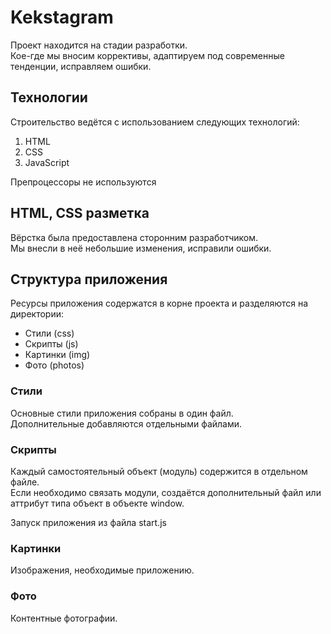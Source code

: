 # Kekstagram

Проект находится на стадии разработки.  
Кое-где мы вносим коррективы, адаптируем под современные тенденции, исправляем ошибки.

## Технологии
Строительство ведётся с использованием следующих технологий:
1. HTML
2. CSS
3. JavaScript
  
Препроцессоры не используются

## HTML, CSS разметка
Вёрстка была предоставлена сторонним разработчиком.  
Мы внесли в неё небольшие изменения, исправили ошибки.

## Структура приложения
Ресурсы приложения содержатся в корне проекта и разделяются на директории:
* Стили (css)
* Скрипты (js)
* Картинки (img)
* Фото (photos)

### Стили
Основные стили приложения собраны в один файл.  
Дополнительные добавляются отдельными файлами.

### Скрипты
Каждый самостоятельный объект (модуль) содержится в отдельном файле.  
Если необходимо связать модули, создаётся дополнительный файл 
или аттрибут типа объект в объекте window.
  
Запуск приложения из файла start.js

### Картинки
Изображения, необходимые приложению.

### Фото
Контентные фотографии.
